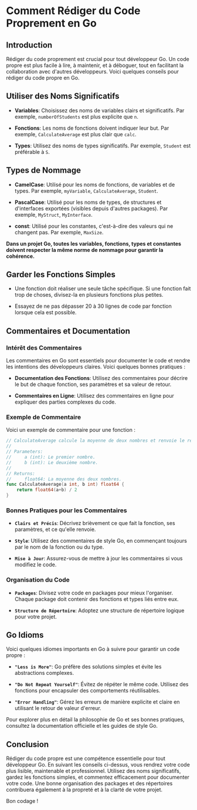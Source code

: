 # Comment Rédiger du Code Proprement en Go

## Introduction
Rédiger du code proprement est crucial pour tout développeur Go. Un code propre est plus facile à lire, à maintenir, et à déboguer, tout en facilitant la collaboration avec d'autres développeurs. Voici quelques conseils pour rédiger du code propre en Go.

## Utiliser des Noms Significatifs
- **Variables**: Choisissez des noms de variables clairs et significatifs. Par exemple, `numberOfStudents` est plus explicite que `n`.

- **Fonctions**: Les noms de fonctions doivent indiquer leur but. Par exemple, `CalculateAverage` est plus clair que `calc`.

- **Types**: Utilisez des noms de types significatifs. Par exemple, `Student` est préférable à `S`.

## Types de Nommage

- **CamelCase**: Utilisé pour les noms de fonctions, de variables et de types. Par exemple, `myVariable`, `CalculateAverage`, `Student`.

- **PascalCase**: Utilisé pour les noms de types, de structures et d'interfaces exportées (visibles depuis d'autres packages). Par exemple, `MyStruct`, `MyInterface`.

- **const**: Utilisé pour les constantes, c'est-à-dire des valeurs qui ne changent pas. Par exemple, `MaxSize`.

__Dans un projet Go, toutes les variables, fonctions, types et constantes doivent respecter la même norme de nommage pour garantir la cohérence.__

## Garder les Fonctions Simples
- Une fonction doit réaliser une seule tâche spécifique. Si une fonction fait trop de choses, divisez-la en plusieurs fonctions plus petites.

- Essayez de ne pas dépasser 20 à 30 lignes de code par fonction lorsque cela est possible.

## Commentaires et Documentation

### Intérêt des Commentaires

Les commentaires en Go sont essentiels pour documenter le code et rendre les intentions des développeurs claires. Voici quelques bonnes pratiques :

- **Documentation des Fonctions**: Utilisez des commentaires pour décrire le but de chaque fonction, ses paramètres et sa valeur de retour.

- **Commentaires en Ligne**: Utilisez des commentaires en ligne pour expliquer des parties complexes du code.

### Exemple de Commentaire

Voici un exemple de commentaire pour une fonction :

```go
// CalculateAverage calcule la moyenne de deux nombres et renvoie le résultat.
// 
// Parameters:
//     a (int): Le premier nombre.
//     b (int): Le deuxième nombre.
//
// Returns:
//     float64: La moyenne des deux nombres.
func CalculateAverage(a int, b int) float64 {
    return float64(a+b) / 2
}
```
### Bonnes Pratiques pour les Commentaires
- __``Clairs et Précis``__: Décrivez brièvement ce que fait la fonction, ses paramètres, et ce qu'elle renvoie.

- __``Style``__: Utilisez des commentaires de style Go, en commençant toujours par le nom de la fonction ou du type.

- __``Mise à Jour``__: Assurez-vous de mettre à jour les commentaires si vous modifiez le code.

### Organisation du Code

- __``Packages``__: Divisez votre code en packages pour mieux l'organiser. Chaque package doit contenir des fonctions et types liés entre eux.

- __``Structure de Répertoire``__: Adoptez une structure de répertoire logique pour votre projet.

## Go Idioms
Voici quelques idiomes importants en Go à suivre pour garantir un code propre :

- __``"Less is More"``__: Go préfère des solutions simples et évite les abstractions complexes.

- __``"Do Not Repeat Yourself"``__: Évitez de répéter le même code. Utilisez des fonctions pour encapsuler des comportements réutilisables.

- __``"Error Handling"``__: Gérez les erreurs de manière explicite et claire en utilisant le retour de valeur d'erreur.

Pour explorer plus en détail la philosophie de Go et ses bonnes pratiques, consultez la documentation officielle et les guides de style Go.

## Conclusion
Rédiger du code propre est une compétence essentielle pour tout développeur Go. En suivant les conseils ci-dessus, vous rendrez votre code plus lisible, maintenable et professionnel. Utilisez des noms significatifs, gardez les fonctions simples, et commentez efficacement pour documenter votre code. Une bonne organisation des packages et des répertoires contribuera également à la propreté et à la clarté de votre projet.

Bon codage !